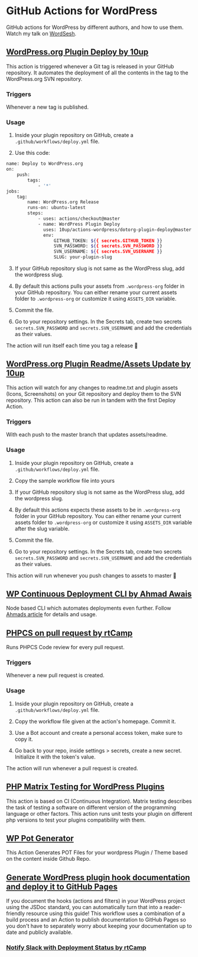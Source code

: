 # GitHub Actions for WordPress

GitHub actions for WordPress by different authors, and how to use them. Watch my talk on [WordSesh](https://WordSesh.com).

## [WordPress.org Plugin Deploy by **10up**](https://github.com/marketplace/actions/wordpress-plugin-deploy)

This action is triggered whenever a Git tag is released in your GitHub repository.
It automates the deployment of all the contents in the tag to the WordPress.org SVN repository.

### Triggers
Whenever a new tag is published.

### Usage

1. Inside your plugin repository on GitHub, create a `.github/workflows/deploy.yml` file.

2. Use this code:

``` bash
name: Deploy to WordPress.org
on:
    push:
        tags:
            - '*'
jobs:
    tag:
        name: WordPress.org Release
        runs-on: ubuntu-latest
        steps:
            - uses: actions/checkout@master
            - name: WordPress Plugin Deploy
              uses: 10up/actions-wordpress/dotorg-plugin-deploy@master
              env:
                  GITHUB_TOKEN: ${{ secrets.GITHUB_TOKEN }}
                  SVN_PASSWORD: ${{ secrets.SVN_PASSWORD }}
                  SVN_USERNAME: ${{ secrets.SVN_USERNAME }}
                  SLUG: your-plugin-slug
```

3. If your GitHub repository slug is not same as the WordPress slug, add the
wordpress slug.

6. By default this actions pulls your assets from `.wordpress-org` folder in your GitHub repository.
You can either rename your current assets folder to `.wordpress-org` or customize it using
`ASSETS_DIR` variable.

4. Commit the file.

5. Go to your repository settings. In the Secrets tab, create two secrets
`secrets.SVN_PASSWORD` and `secrets.SVN_USERNAME` and add the credentials as their
values.

The action will run itself each time you tag a release 🎉

## [WordPress.org Plugin Readme/Assets Update by **10up**](https://github.com/10up/action-wordpress-plugin-asset-update)

This action will watch for any changes to readme.txt and plugin assets (Icons, Screenshots) on your Git repository and deploy them to the SVN repository. This action can also be run in tandem with the first Deploy Action.

### Triggers
With each push to the master branch that updates assets/readme. 

### Usage

1. Inside your plugin repository on GitHub, create a `.github/workflows/deploy.yml` file.

2. Copy the sample workflow file into yours

3. If your GitHub repository slug is not same as the WordPress slug, add the
wordpress slug.

6. By default this actions expects these assets to be in `.wordpress-org` folder in your GitHub repository.
You can either rename your current assets folder to `.wordpress-org` or customize it using
`ASSETS_DIR` variable after the slug variable.

4. Commit the file.

5. Go to your repository settings. In the Secrets tab, create two secrets
`secrets.SVN_PASSWORD` and `secrets.SVN_USERNAME` and add the credentials as their
values.

This action will run whenever you push changes to assets to master 🎉

##  [WP Continuous Deployment CLI by Ahmad Awais](https://github.com/ahmadawais/wp-continuous-deployment)

Node based CLI which automates deployments even further. Follow [Ahmads article](https://ahmadawais.com/wp-continuous-deployment/)
for details and usage.

## [PHPCS on pull request by rtCamp](https://github.com/rtCamp/action-phpcs-code-review)

Runs PHPCS Code review for every pull request.

### Triggers

Whenever a new pull request is created.

### Usage

1. Inside your plugin repository on GitHub, create a `.github/workflows/deploy.yml` file.

2. Copy the workflow file given at the action's homepage. Commit it.

3. Use a Bot account and create a personal access token, make sure to copy it.

4. Go back to your repo, inside settings > secrets, create a new secret. Initialize it with the token's value. 

The action will run whenever a pull request is created.


## [PHP Matrix Testing for WordPress Plugins](https://pascalknecht.ch/php-matrix-testing-for-wordpress-plugins-with-github-actions/)

This action is based on CI (Continuous Integration). Matrix testing describes the task of testing a software on different version of the programming language or other factors. This action runs unit tests your plugin on different php versions to test your plugins compatibility with them.

## [WP Pot Generator](https://github.com/varunsridharan/action-wp-pot-generator)

This Action Generates POT Files for your wordpress Plugin / Theme based on the content inside Github Repo.

## [Generate WordPress plugin hook documentation and deploy it to GitHub Pages](https://github.com/10up/actions-wordpress/blob/master/hookdocs-workflow.md)

If you document the hooks (actions and filters) in your WordPress project using the JSDoc standard, you can automatically turn that into a reader-friendly resource using this guide! This workflow uses a combination of a build process and an Action to publish documentation to GitHub Pages so you don't have to separately worry about keeping your documentation up to date and publicly available.

### [Notify Slack with Deployment Status by rtCamp](https://github.com/rtCamp/action-slack-notify)
